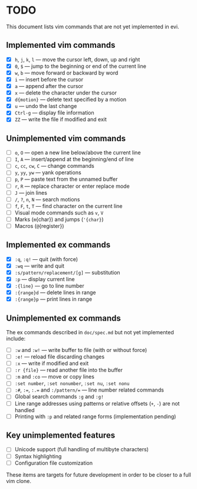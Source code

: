 # TODO

This document lists vim commands that are not yet implemented in evi.

## Implemented vim commands

- [x] `h`, `j`, `k`, `l` — move the cursor left, down, up and right
- [x] `0`, `$` — jump to the beginning or end of the current line
- [x] `w`, `b` — move forward or backward by word
- [x] `i` — insert before the cursor
- [x] `a` — append after the cursor
- [x] `x` — delete the character under the cursor
- [x] `d{motion}` — delete text specified by a motion
- [x] `u` — undo the last change
- [x] `Ctrl-g` — display file information
- [x] `ZZ` — write the file if modified and exit

## Unimplemented vim commands

- [ ] `o`, `O` — open a new line below/above the current line
- [ ] `I`, `A` — insert/append at the beginning/end of line
- [ ] `c`, `cc`, `cw`, `C` — change commands
- [ ] `y`, `yy`, `yw` — yank operations
- [ ] `p`, `P` — paste text from the unnamed buffer
- [ ] `r`, `R` — replace character or enter replace mode
- [ ] `J` — join lines
- [ ] `/`, `?`, `n`, `N` — search motions
- [ ] `f`, `F`, `t`, `T` — find character on the current line
- [ ] Visual mode commands such as `v`, `V`
- [ ] Marks (`m`{char}) and jumps (`'{char}`)
- [ ] Macros (`@`{register})

## Implemented ex commands

- [x] `:q`, `:q!` — quit (with force)
- [x] `:wq` — write and quit
- [x] `:s/pattern/replacement/[g]` — substitution
- [x] `:p` — display current line
- [x] `:{line}` — go to line number
- [x] `:{range}d` — delete lines in range
- [x] `:{range}p` — print lines in range

## Unimplemented ex commands

The ex commands described in `doc/spec.md` but not yet implemented include:

- [ ] `:w` and `:w!` — write buffer to file (with or without force)
- [ ] `:e!` — reload file discarding changes
- [ ] `:x` — write if modified and exit
- [ ] `:r {file}` — read another file into the buffer
- [ ] `:m` and `:co` — move or copy lines
- [ ] `:set number`, `:set nonumber`, `:set nu`, `:set nonu`
- [ ] `:#`, `:=`, `:.=` and `:/pattern/=` — line number related commands
- [ ] Global search commands `:g` and `:g!`
- [ ] Line range addresses using patterns or relative offsets (`+`, `-`) are not handled
- [ ] Printing with `:p` and related range forms (implementation pending)

## Key unimplemented features

- [ ] Unicode support (full handling of multibyte characters)
- [ ] Syntax highlighting
- [ ] Configuration file customization

These items are targets for future development in order to be closer to a full vim clone.
